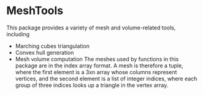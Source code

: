 # MeshTools
This package provides a variety of mesh and volume-related tools, including
- Marching cubes triangulation
- Convex hull generation
- Mesh volume computation
The meshes used by functions in this package are in the index array format. A mesh is therefore a tuple, where the first element is a 3xn array whose columns represent vertices, and the second element is a list of integer indices, where each group of three indices looks up a triangle in the vertex array.